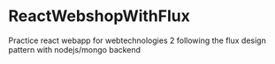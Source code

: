 # ReactWebshopWithFlux
Practice react webapp for webtechnologies 2 following the flux design pattern with nodejs/mongo backend
